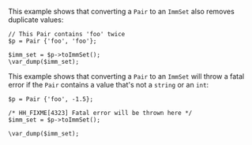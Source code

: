 This example shows that converting a `Pair` to an `ImmSet` also removes duplicate values:

```basic-usage.hack
// This Pair contains 'foo' twice
$p = Pair {'foo', 'foo'};

$imm_set = $p->toImmSet();
\var_dump($imm_set);
```

This example shows that converting a `Pair` to an `ImmSet` will throw a fatal error if the `Pair` contains a value that's not a `string` or an `int`:

```runtime-fatal.hack
$p = Pair {'foo', -1.5};

/* HH_FIXME[4323] Fatal error will be thrown here */
$imm_set = $p->toImmSet();

\var_dump($imm_set);
```
